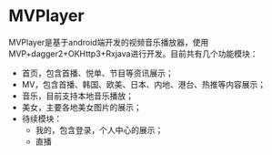 # MVPlayer
MVPlayer是基于android端开发的视频音乐播放器，使用MVP+dagger2+OKHttp3+Rxjava进行开发。目前共有几个功能模块：<br>
* 首页，包含首播、悦单、节目等资讯展示；
* MV，包含首播、韩国、欧美、日本、内地、港台、热推等内容展示；
* 音乐，目前支持本地音乐播放；
* 美女，主要各地美女图片的展示；
* 待续模块：
  * 我的，包含登录，个人中心的展示；
  * 直播
    
